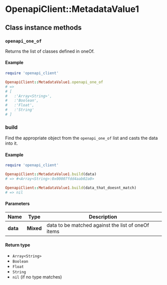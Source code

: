 # OpenapiClient::MetadataValue1

## Class instance methods

### `openapi_one_of`

Returns the list of classes defined in oneOf.

#### Example

```ruby
require 'openapi_client'

OpenapiClient::MetadataValue1.openapi_one_of
# =>
# [
#   :'Array<String>',
#   :'Boolean',
#   :'Float',
#   :'String'
# ]
```

### build

Find the appropriate object from the `openapi_one_of` list and casts the data into it.

#### Example

```ruby
require 'openapi_client'

OpenapiClient::MetadataValue1.build(data)
# => #<Array<String>:0x00007fdd4aab02a0>

OpenapiClient::MetadataValue1.build(data_that_doesnt_match)
# => nil
```

#### Parameters

| Name | Type | Description |
| ---- | ---- | ----------- |
| **data** | **Mixed** | data to be matched against the list of oneOf items |

#### Return type

- `Array<String>`
- `Boolean`
- `Float`
- `String`
- `nil` (if no type matches)

